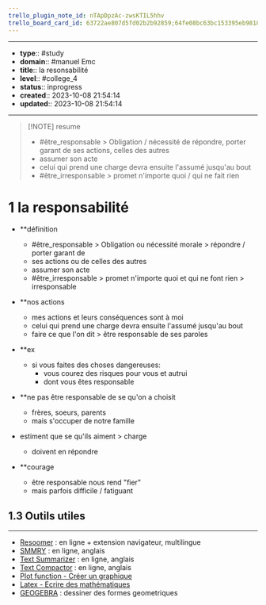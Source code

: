 ```yaml
---
trello_plugin_note_id: nTApDpzAc-zwsKTIL5hhv
trello_board_card_id: 63722ae807d5fd02b2b92859;64fe08bc63bc153395eb9818
---
```





---
- **type**:: #study
- **domain**:: #manuel Emc
- **title**:: la resonsabilité
- **level**:: #college_4
- **status**:: inprogress
- **created**:: 2023-10-08 21:54:14
- **updated**:: 2023-10-08 21:54:14
---


> [!NOTE] resume
> - #être_responsable > Obligation / nécessité de répondre, porter garant de ses actions, celles des autres
> - assumer son acte
> - celui qui prend une charge devra ensuite l'assumé jusqu'au bout
> - #être_irresponsable > promet n'importe quoi  / qui ne fait rien

# 1 la responsabilité

- **définition 
	- #être_responsable > Obligation ou nécessité morale > répondre / porter garant de
	- ses actions ou de celles des autres
	- assumer son acte
	- #être_irresponsable > promet n'importe quoi  et qui ne font rien > irresponsable

- **nos actions 
	- mes actions et leurs conséquences sont à moi 
	- celui qui prend une charge devra ensuite l'assumé jusqu'au bout
	- faire ce que l'on dit > être responsable de ses paroles

 - **ex 
	- si vous faites des choses dangereuses:
		- vous courez des risques pour vous et autrui 
		- dont vous êtes responsable

- **ne pas être responsable de se qu'on a choisit
	-  frères, soeurs, parents
	- mais s'occuper de notre famille
- estiment que se qu'ils aiment > charge
	- doivent en répondre

- **courage 
	- être responsable nous rend "fier"
	- mais parfois difficile / fatiguant






## 1.3	Outils utiles
---

-   [Resoomer](https://resoomer.com/fr) : en ligne + extension navigateur, multilingue
-   [SMMRY](https://smmry.com/) : en ligne, anglais
-   [Text Summarizer](http://textsummarization.net/text-summarizer) : en ligne, anglais
-   [Text Compactor](https://www.textcompactor.com/) : en ligne, anglais
- [Plot function - Créer un graphique](https://github.com/leonhma/obsidian-functionplot)
- [Latex - Ecrire des mathématiques](https://fr.wikibooks.org/wiki/LaTeX/%C3%89crire_des_math%C3%A9matiques)
- [GEOGEBRA](https://www.geogebra.org/geometry?lang=fr) : dessiner des formes geometriques 